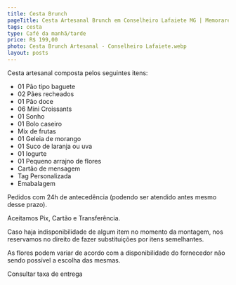 ```yaml
---
title: Cesta Brunch
pageTitle: Cesta Artesanal Brunch em Conselheiro Lafaiete MG | Memorare Cestas
tags: cesta
type: Café da manhã/tarde
price: R$ 199,00
photo: Cesta Brunch Artesanal - Conselheiro Lafaiete.webp
layout: posts
---
```

Cesta artesanal composta pelos seguintes itens:

- 01 Pão tipo baguete
- 02 Pães recheados
- 01 Pão doce
- 06 Mini Croissants
- 01 Sonho
- 01 Bolo caseiro
- Mix de frutas
- 01 Geleia de morango
- 01 Suco de laranja ou uva
- 01 Iogurte
- 01 Pequeno arrajno de flores
- Cartão de mensagem
- Tag Personalizada
- Emabalagem


Pedidos com 24h de antecedência (podendo ser atendido antes mesmo desse prazo). 

Aceitamos Pix, Cartão e Transferência. 

Caso haja indisponibilidade de algum item no momento da montagem, nos reservamos no direito de fazer substituições por itens semelhantes. 

As flores podem variar de acordo com a disponibilidade do fornecedor não sendo possível a escolha das mesmas. 

Consultar taxa de entrega